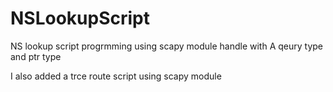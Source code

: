 # NSLookupScript
NS lookup script progrmming using scapy module  handle with A qeury type and ptr type

I also added a trce route script using scapy module
